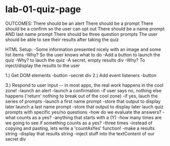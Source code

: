 # lab-01-quiz-page

OUTCOMES:
There should be an alert
There should be a prompt
There should be a confirm so the user can opt out
There should be a name prompt AND last name prompt
There should be three question prompts
The user should be able to see their results after taking the quiz

HTML Setup: 
-Some information presented nicely with an image and some list items
    -Why? So the user knows what to do
-Add a button to launch the quiz
    -Why? to lauch the quiz
-A secret, empty results div
    -Why? To inject/display the results to the user 

1.) Get DOM elements
    -button
    -secret div
2.) Add event listeners
    -button 

3.) Respond to user input -- in most apps, the real work happens in the cool zone!
    -launch an alert
    -launch a confirmation
        -if user says no, nothing else happens ('return' nothing to break out of the cool zone)
        -if yes, lauch the series of prompts
    -launch a first name prompt
        -store that output to display later
    launch a last name prompt
        -store that output to display later
    lauch quiz prompts with specific yes/no questions
        -how do we evaluate the answers?
        -what counts as a yes?
            -anything that starts with a (Y)
            -how many times are we going to see if something counts as a yes? 
                -three times
                -instead of copying and pasting, lets write a 'countAsYes' function!
    -make a results string 
    -display that  results string
        -inject stuff into the textContent of our secret div 

        
    

